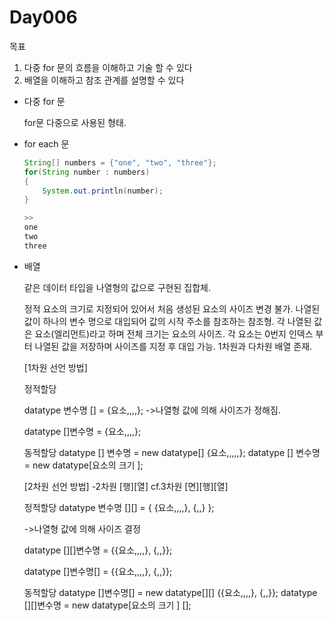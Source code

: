 # Day006

목표

1. 다중 for 문의 흐름을 이해하고 기술 할 수 있다
2. 배열을 이해하고 참조 관계를 설명할 수 있다

- 다중 for 문

    for문 다중으로 사용된 형태.

- for each 문

    ```java
    String[] numbers = {"one", "two", "three"};
    for(String number : numbers)
    {
        System.out.println(number);
    }

    >>
    one
    two
    three
    ```

- 배열

    같은 데이터 타입을 나열형의 값으로 구현된 집합체. 

    정적 요소의 크기로 지정되어 있어서 처음 생성된 요소의 사이즈 변경 불가. 나열된 값이 하나의 변수 명으로 대입되어 값의 시작 주소를 참조하는 참조형. 각 나열된 값은 요소(엘리먼트)라고 하며 전체 크기는 요소의 사이즈. 각 요소는 0번지 인덱스 부터 나열된 값을 저장하며 사이즈를 지정 후 대입 가능. 1차원과 다차원 배열 존재.

    [1차원 선언 방법]

    정적할당

    datatype 변수명 [] = {요소,,,,}; ->나열형 값에 의해 사이즈가 정해짐.

    datatype []변수명 = {요소,,,,};

    동적할당
    datatype [] 변수명 = new datatype[] {요소,,,,,};
    datatype [] 변수명 = new datatype[요소의 크기 ];

    [2차원 선언 방법]
    -2차원 [행][열]   cf.3차원 [면][행][열]

    정적할당
    datatype 변수명 [][] = { {요소,,,,}, {,,} }; 

    ->나열형 값에 의해 사이즈 결정

    datatype [][]변수명 = {{요소,,,,}, {,,}};

    datatype []변수명[] = {{요소,,,,}, {,,}};

    동적할당
    datatype []변수명[] = new datatype[][] {{요소,,,,}, {,,}};
    datatype [][]변수명 = new datatype[요소의 크기 ] [];